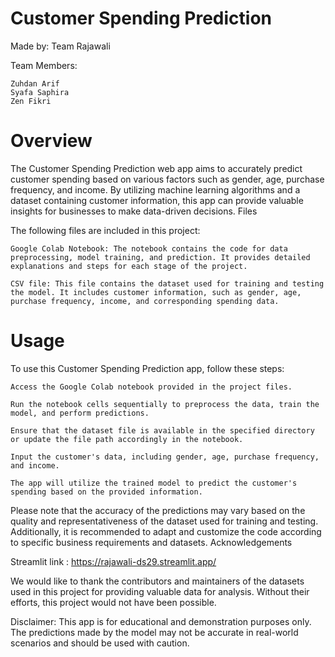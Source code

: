 # Customer Spending Prediction

Made by: Team Rajawali

Team Members:

    Zuhdan Arif
    Syafa Saphira
    Zen Fikri

# Overview

The Customer Spending Prediction web app aims to accurately predict customer spending based on various factors such as gender, age, purchase frequency, and income. By utilizing machine learning algorithms and a dataset containing customer information, this app can provide valuable insights for businesses to make data-driven decisions.
Files

The following files are included in this project:

    Google Colab Notebook: The notebook contains the code for data preprocessing, model training, and prediction. It provides detailed explanations and steps for each stage of the project.

    CSV file: This file contains the dataset used for training and testing the model. It includes customer information, such as gender, age, purchase frequency, income, and corresponding spending data.

# Usage

To use this Customer Spending Prediction app, follow these steps:

    Access the Google Colab notebook provided in the project files.

    Run the notebook cells sequentially to preprocess the data, train the model, and perform predictions.

    Ensure that the dataset file is available in the specified directory or update the file path accordingly in the notebook.

    Input the customer's data, including gender, age, purchase frequency, and income.

    The app will utilize the trained model to predict the customer's spending based on the provided information.

Please note that the accuracy of the predictions may vary based on the quality and representativeness of the dataset used for training and testing. Additionally, it is recommended to adapt and customize the code according to specific business requirements and datasets.
Acknowledgements

Streamlit link : https://rajawali-ds29.streamlit.app/

We would like to thank the contributors and maintainers of the datasets used in this project for providing valuable data for analysis. Without their efforts, this project would not have been possible.

Disclaimer: This app is for educational and demonstration purposes only. The predictions made by the model may not be accurate in real-world scenarios and should be used with caution.
